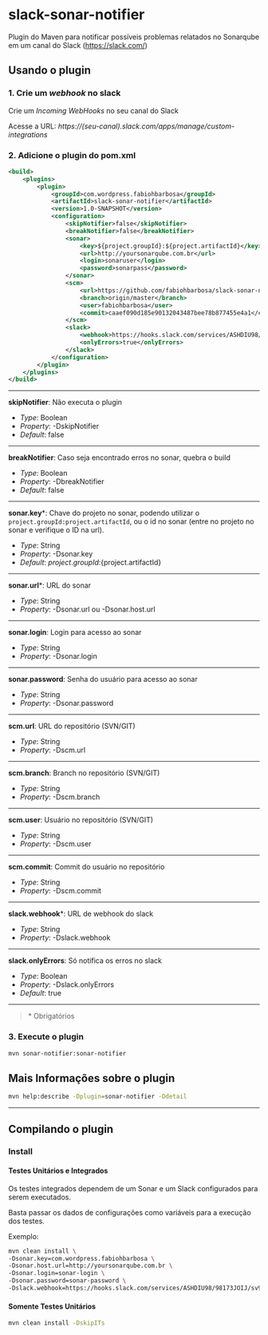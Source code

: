 # slack-sonar-notifier #

Plugin do Maven para notificar possíveis problemas relatados no Sonarqube em um canal do Slack (https://slack.com/)

## Usando o plugin
### 1. Crie um _webhook_ no slack
Crie um *Incoming WebHooks* no seu canal do Slack

Acesse a URL: _https://(seu-canal).slack.com/apps/manage/custom-integrations_

### 2. Adicione o plugin do pom.xml

```xml
<build>
    <plugins>
        <plugin>
            <groupId>com.wordpress.fabiohbarbosa</groupId>
            <artifactId>slack-sonar-notifier</artifactId>
            <version>1.0-SNAPSHOT</version>
            <configuration>
                <skipNotifier>false</skipNotifier>
                <breakNotifier>false</breakNotifier>
                <sonar>
                    <key>${project.groupId}:${project.artifactId}</key>
                    <url>http://yoursonarqube.com.br</url>
                    <login>sonaruser</login>
                    <password>sonarpass</password>
                </sonar>
                <scm>
                    <url>https://github.com/fabiohbarbosa/slack-sonar-notifier</url>
                    <branch>origin/master</branch>
                    <user>fabiohbarbosa</user>
                    <commit>caaef090d185e90132043487bee78b877455e4a1</commit>
                </scm>
                <slack>
                    <webhook>https://hooks.slack.com/services/ASHDIU98/98173JOIJ/sv9RRmWpvTes2Oc3y5QeY54G</webhook>
                    <onlyErrors>true</onlyErrors>
                </slack>
            </configuration>
        </plugin>
    </plugins>
</build>

```

***

**skipNotifier**: 
Não executa o plugin
* _Type_: Boolean
* _Property_: -DskipNotifier
* _Default_: false

***

**breakNotifier**: 
Caso seja encontrado erros no sonar, quebra o build
* _Type_: Boolean
* _Property_: -DbreakNotifier
* _Default_: false

***

**sonar.key***:
Chave do projeto no sonar, podendo utilizar o `project.groupId:project.artifactId`, ou o id no sonar (entre no projeto no sonar e verifique o ID na url).
* _Type_: String
* _Property_: -Dsonar.key
* _Default_: ${project.groupId}:${project.artifactId}

***

**sonar.url***:
URL do sonar
* _Type_: String
* _Property_: -Dsonar.url ou -Dsonar.host.url

***

**sonar.login**:
Login para acesso ao sonar
* _Type_: String
* _Property_: -Dsonar.login

***

**sonar.password**: 
Senha do usuário para acesso ao sonar
* _Type_: String
* _Property_: -Dsonar.password

***

**scm.url**: 
URL do repositório (SVN/GIT)
* _Type_: String
* _Property_: -Dscm.url

***

**scm.branch**: 
Branch no repositório (SVN/GIT)
* _Type_: String
* _Property_: -Dscm.branch

***

**scm.user**:
Usuário no repositório (SVN/GIT)
* _Type_: String
* _Property_: -Dscm.user

***

**scm.commit**: 
Commit do usuário no repositório
* _Type_: String
* _Property_: -Dscm.commit

***

**slack.webhook***: 
URL de webhook do slack
* _Type_: String
* _Property_: -Dslack.webhook

***


**slack.onlyErrors**: 
Só notifica os erros no slack
* _Type_: Boolean
* _Property_: -Dslack.onlyErrors
* _Default_: true

***

> \* Obrigatórios

### 3. Execute o plugin
```sh
mvn sonar-notifier:sonar-notifier
```

## Mais Informações sobre o plugin
```sh
mvn help:describe -Dplugin=sonar-notifier -Ddetail
```

---

## Compilando o plugin

### Install
#### Testes Unitários e Integrados
Os testes integrados dependem de um Sonar e um Slack configurados para serem executados.

Basta passar os dados de configurações como variáveis para a execução dos testes.

Exemplo:
```sh
mvn clean install \
-Dsonar.key=com.wordpress.fabiohbarbosa \
-Dsonar.host.url=http://yoursonarqube.com.br \
-Dsonar.login=sonar-login \
-Dsonar.password=sonar-password \
-Dslack.webhook=https://hooks.slack.com/services/ASHDIU98/98173JOIJ/sv9RRmWpvTes2Oc3y5QeY54G
```

#### Somente Testes Unitários
```sh
mvn clean install -DskipITs
```
